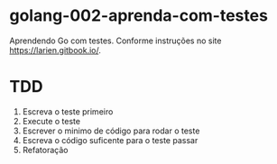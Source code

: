 # golang-002-aprenda-com-testes
Aprendendo Go com testes. Conforme instruções no site https://larien.gitbook.io/.

# TDD
1. Escreva o teste primeiro
2. Execute o teste
3. Escrever o minimo de código para rodar o teste
4. Escreva o código suficente para o teste passar
5. Refatoração